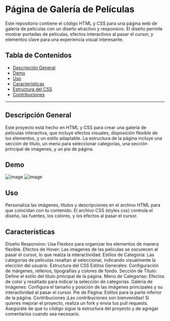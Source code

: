 # Página de Galería de Películas

Este repositorio contiene el código HTML y CSS para una página web de galería de películas con un diseño atractivo y responsivo. El diseño permite mostrar portadas de películas, efectos interactivos al pasar el cursor, y elementos clave para una experiencia visual interesante.

## Tabla de Contenidos

- [Descripción General](#descripción-general)
- [Demo](#demo)
- [Uso](#uso)
- [Características](#características)
- [Estructura del CSS](#estructura-del-css)
- [Contribuciones](#contribuciones)

---

## Descripción General

Este proyecto está hecho en HTML y CSS para crear una galería de películas interactiva, que incluye efectos visuales, disposición flexible de los elementos, y un estilo adaptable. La estructura de la página incluye una sección de título, un menú para seleccionar categorías, una sección principal de imágenes, y un pie de página.

## Demo

![image](https://github.com/user-attachments/assets/68b9fada-2f0c-4751-adfd-86d8951cc31c)
![image](https://github.com/user-attachments/assets/dcce88aa-7f53-40fb-a4df-98d0b5c09d90)


## Uso

Personaliza las imágenes, títulos y descripciones en el archivo HTML para que coincidan con tu contenido. El archivo CSS (styles.css) controla el diseño, las fuentes, los colores, y los efectos al pasar el cursor.

## Características

Diseño Responsivo: Usa Flexbox para organizar los elementos de manera flexible.
Efectos de Hover: Las imágenes de las películas se oscurecen al pasar el cursor, lo que realza la interactividad.
Estilos de Categoría: Las categorías de películas resaltan al seleccionar, indicando visualmente la elección del usuario.
Estructura del CSS
Estilos Generales: Configuración de márgenes, rellenos, tipografías y colores de fondo.
Sección de Título: Define el estilo del título principal de la página.
Menú de Categorías: Efectos de color y resaltado para indicar la selección de categorías.
Galería de Imágenes: Configura el tamaño y posición de las imágenes principales y su interactividad al pasar el cursor.
Pie de Página: Estilos para la parte inferior de la página.
Contribuciones
¡Las contribuciones son bienvenidas! Si quieres mejorar el proyecto, realiza un fork y envía tus pull requests. Asegúrate de que tu código sigue la estructura del proyecto y de agregar comentarios cuando sea necesario.

